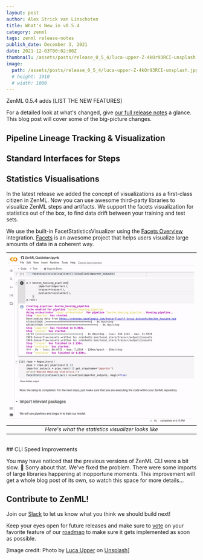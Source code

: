 ```yaml
---
layout: post
author: Alex Strick van Linschoten
title: What's New in v0.5.4
category: zenml
tags: zenml release-notes
publish_date: December 3, 2021
date: 2021-12-03T00:02:00Z
thumbnail: /assets/posts/release_0_5_4/luca-upper-Z-4kOr93RCI-unsplash.jpg
image:
  path: /assets/posts/release_0_5_4/luca-upper-Z-4kOr93RCI-unsplash.jpg
  # height: 1910
  # width: 1000
---
```


ZenML 0.5.4 adds [LIST THE NEW FEATURES]

For a detailed look at what's changed, give [our full release notes](https://github.com/zenml-io/zenml/releases/tag/0.5.4) a glance. This blog post will cover some of the big-picture changes.

## Pipeline Lineage Tracking & Visualization

## Standard Interfaces for Steps





## Statistics Visualisations

In the latest release we added the concept of visualizations as a first-class citizen in ZenML. Now you can use awesome third-party libraries to visualize ZenML steps and artifacts. We support the facets visualization for statistics out of the box, to find data drift between your training and test sets.

We use the built-in FacetStatisticsVisualizer using the [Facets Overview](https://pypi.org/project/facets-overview/) integration. [Facets](https://pair-code.github.io/facets/) is an awesome project that helps users visualize large amounts of data in a coherent way.

| ![Here's what the statistics visualizer looks like](../assets/posts/release_0_5_3/stats.gif) |
|:--:|
| *Here's what the statistics visualizer looks like* |

<br>
## CLI Speed Improvements

You may have noticed that the previous versions of ZenML CLI were a bit slow. 😬 Sorry about that. We've fixed the problem. There were some imports of large libraries happening at inopportune moments. This improvement will get a whole blog post of its own, so watch this space for more details…

## Contribute to ZenML!

Join our [Slack](https://zenml.io/slack-invite/) to let us know what you think we should build next!

Keep your eyes open for future releases and make sure to [vote](https://github.com/zenml-io/zenml/discussions/categories/roadmap) on your favorite feature of our [roadmap](https://zenml.io/roadmap) to make sure it gets implemented as soon as possible.

[Image credit: Photo by [Luca Upper](https://unsplash.com/@lucaupper?utm_source=unsplash&utm_medium=referral&utm_content=creditCopyText) on [Unsplash](https://unsplash.com/s/photos/balloons?utm_source=unsplash&utm_medium=referral&utm_content=creditCopyText)]